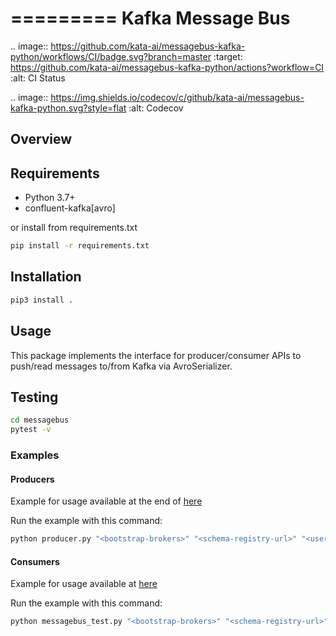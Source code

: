 =========
Kafka Message Bus
=========

.. image:: https://github.com/kata-ai/messagebus-kafka-python/workflows/CI/badge.svg?branch=master
    :target: https://github.com/kata-ai/messagebus-kafka-python/actions?workflow=CI
    :alt: CI Status

.. image:: https://img.shields.io/codecov/c/github/kata-ai/messagebus-kafka-python.svg?style=flat
    :alt: Codecov
    
## Overview

## Requirements

- Python 3.7+
- confluent-kafka[avro]

or install from requirements.txt

```bash
pip install -r requirements.txt 
```

## Installation

```bash
pip3 install .
```

## Usage

This package implements the interface for producer/consumer APIs to push/read messages to/from Kafka via AvroSerializer.

## Testing

```bash
cd messagebus
pytest -v
```

### Examples
#### Producers

Example for usage available at the end of [here](./messagebus/producer.py)

Run the example with this command:

```bash
python producer.py "<bootstrap-brokers>" "<schema-registry-url>" "<username>" "<password>"
```

#### Consumers

Example for usage available at [here](./messagebus/test/messagebus_test.py)

Run the example with this command:

```bash
python messagebus_test.py "<bootstrap-brokers>" "<schema-registry-url>" "<username>" "<password>"
```